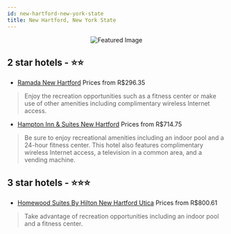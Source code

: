 ```yaml
---
id: new-hartford-new-york-state
title: New Hartford, New York State
---
```


<center><img src="https://i.travelapi.com/hotels/34000000/33890000/33886000/33885976/122e463d_z.jpg" alt="Featured Image" /></center>


##  2 star hotels - ⭐️⭐️

-    [Ramada New Hartford](https://us.hurb.com/hotels/new-hartford/ramada-new-hartford-JNP-JP085799?cmp=18055) Prices from R$296.35
   > Enjoy the recreation opportunities such as a fitness center or make use of other amenities including complimentary wireless Internet access.
-    [Hampton Inn & Suites New Hartford](https://us.hurb.com/hotels/new-hartford/hampton-inn-suites-new-hartford-JNP-JP192063?cmp=18055) Prices from R$714.75
   > Be sure to enjoy recreational amenities including an indoor pool and a 24-hour fitness center. This hotel also features complimentary wireless Internet access, a television in a common area, and a vending machine.

##  3 star hotels - ⭐️⭐️⭐️

-    [Homewood Suites By Hilton New Hartford Utica](https://us.hurb.com/hotels/new-hartford/homewood-suites-by-hilton-new-hartford-utica-JNP-JP02704F?cmp=18055) Prices from R$800.61
   > Take advantage of recreation opportunities including an indoor pool and a fitness center.
